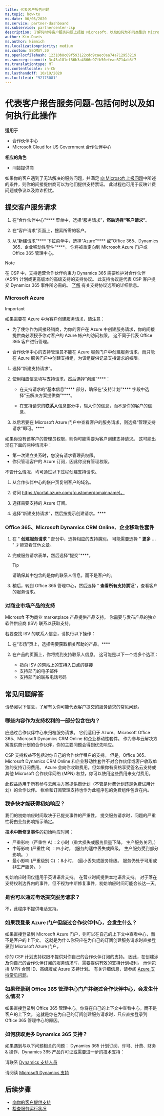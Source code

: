 ```yaml
---
title: 代表客户报告问题
ms.topic: how-to
ms.date: 06/05/2020
ms.service: partner-dashboard
ms.subservice: partnercenter-csp
description: 了解何时将客户服务问题上报给 Microsoft，以及如何为不同类型的 Microsoft 服务提交支持票证。
author: Kim-Davis
ms.author: kimnich
ms.localizationpriority: medium
ms.custom: SEOMAY.20
ms.openlocfilehash: 12310b8c89f593122cdd9caec0aa74a712953219
ms.sourcegitcommit: 3c45a181ef86b3a4866e97fb50efeae8714ab3f7
ms.translationtype: MT
ms.contentlocale: zh-CN
ms.lasthandoff: 10/19/2020
ms.locfileid: "92175081"
---
```

# <a name="report-a-service-problem-on-behalf-of-a-customer---including-when-and-how-to-do-so"></a>代表客户报告服务问题-包括何时以及如何执行此操作

**适用于**

- 合作伙伴中心
- Microsoft Cloud for US Government 合作伙伴中心

**相应的角色**

- 间接提供商

如果你的客户遇到了无法解决的服务问题，并满足 [向 Microsoft 上报问题](escalate-problems-to-microsoft.md)中所述的条件，则你的间接提供商可以为他们提供支持票证。 此过程也可用于反映计费问题或争议以及欺诈担忧。

## <a name="submit-a-service-request-for-a-customer"></a>提交客户服务请求

1. 在“合作伙伴中心”**** 菜单中，选择“服务请求”****，然后选择“客户请求”****。 

2. 在“客户请求”页面上，搜索所需的客户。

3. 从“新建请求”**** 下拉菜单中，选择“Azure”**** 或“Office 365、Dynamics 365、企业移动性套件”****。 你将被重定向到 Microsoft Azure 门户或 Office 365 管理中心。

>[!NOTE]
>在 CSP 中，支持运营合作伙伴约束力 Dynamics 365 需要维护对合作伙伴 (ASfP) 计划或更高版本的高级支持的支持协议。 此支持协议是代表 CSP 客户提交 Dynamics 365 事件所必需的。 [了解](https://partner.microsoft.com/support/partnersupport) 有关支持协议选项的详细信息。

### <a name="microsoft-azure"></a>Microsoft Azure

> [!IMPORTANT]
> 如果需要在 Azure 中为客户创建服务请求，请注意：
>
>- 为了使你作为间接经销商，为你的客户在 Azure 中创建服务请求，你的间接提供商必须授予你对客户的 Azure 帐户的访问权限。 这不同于代表 Office 365 客户进行管理。
>
>- 合作伙伴中心的支持管理员不能在 Azure 服务门户中创建服务请求，而只能在 Azure 服务门户中创建支持组，为该组提供记录支持请求的权限。

1. 选择“新建支持请求”。

2. 使用相应信息填写支持请求，然后选择“创建”****：

   - 在支持请求的“基本信息”**** 部分，确保在“支持计划”**** 字段中选择“云解决方案提供商”****。

   - 在支持请求的**联系人**信息部分中，输入你的信息，而不是你的客户的信息。

3. 以后若要在 Microsoft Azure 门户中查看客户的服务请求，则选择“管理支持请求”即可。****

如果你没有该客户的管理员权限，则你可能需要为客户创建支持请求。 这可能出现在下面的两种情况中：

- 第一次建立关系时，您没有请求管理员权限。
- 你只管理客户的 Azure 订阅，因此你没有管理权限。
 
不管什么情况，均可通过以下过程创建支持请求。 

1. 从合作伙伴中心的帐户页复制客户的域名。

2. 访问 https://portal.azure.com/[customerdomainname]。 

3. 选择需要支持的 Azure 订阅。

4. 选择“新建支持请求”，然后按提示创建请求。**** 

 
### <a name="office-365-microsoft-dynamics-crm-online-enterprise-mobility-suite"></a>Office 365、Microsoft Dynamics CRM Online、企业移动性套件

1. 在 " **创建服务请求** " 部分中，选择相应的支持类别。 可能需要选择 " **更多 ...** " 才能查看其他文章。

2. 完成服务请求表单，然后选择“提交”****。

   > [!TIP]
   > 请确保其中包含的是你的联系人信息，而不是客户的。

3. 稍后，转到 Office 365 管理中心，然后选择 " **查看所有支持票证**"，查看客户的服务请求。

### <a name="support-for-commercial-marketplace-products"></a>对商业市场产品的支持

Microsoft 不为商业 marketplace 产品提供产品支持。 你需要与发布产品的独立软件供应商 (ISV) 联系以获取支持。

若要查找 ISV 的联系人信息，请执行以下操作：

1.  在“市场”页上，选择需要获取相关帮助的产品。****

2.  在产品的页面上，你将找到支持联系人信息。 这可能是以下一个或多个选项：

    - 指向 ISV 的网站上的支持入口点的链接
    - 支持部门的电子邮件
    - 支持部门的联系电话号码

## <a name="faq"></a>常见问题解答

请参阅以下信息，了解有关你可能代表客户提交的服务请求的常见问题。 

### <a name="what-is-included-as-part-of-the-support-entitlement"></a>哪些内容作为支持权利的一部分包含在内？

应通过合作伙伴中心来归档服务请求。 它们适用于 Azure、Microsoft Office 365、Microsoft Dynamics CRM Online 和企业移动性套件。 作为参与云解决方案提供商计划的合作伙伴，你的主要问题会得到优先响应。

CSP 支持权益不包括对你自己的合作伙伴租户的支持。 但是，Office 365、Microsoft Dynamics CRM Online 和企业移动性套件不对合作伙伴或客户收取单独的支持订阅费用。 Azure 会向你收取费用，但如果你有资格享受签名云支持或其他 Microsoft 合作伙伴网络 (MPN) 权益，你可以使用这些费用来支付费用。

此权益适用于所有参与云解决方案提供商计划（不管是付费计划还是免费试用计划）的合作伙伴。 帐单和订阅管理支持也作为此程序包的免费组件包含在内。

### <a name="how-quickly-will-i-get-an-initial-response"></a>我多快才能获得初始响应？

我们的初始响应时间取决于已提交事件的严重性。 提交服务请求时，问题的严重性将由业务影响指示确定。

**技术中断修复事件**的初始响应时间：

- 严重影响（严重性 A）：2 小时（重大损失或服务质量下降。 生产服务关闭。）
- 中等影响 (严重性 B) ：四小时， (服务的适中丢失或降级。 生产服务受到部分影响。 ) 
- 最小影响 (严重级别 C) ：8小时， (最小丢失或服务降级。 服务仍处于可用或非生产服务。 ) 

初始响应时间仅适用于英语语言支持。 在营业时间提供本地语言支持。
对于落在支持权利边界内的事件，但不视为中断修复事件，初始响应时间可能会长达一天。

### <a name="can-i-submit-a-service-request-by-phone"></a>是否可以通过电话提交服务请求？

不，此程序不提供电话支持。

### <a name="what-happens-if-i-sign-into-the-azure-portal-and-bypass-partner-center"></a>如果我登录 Azure 门户但绕过合作伙伴中心，会发生什么？

如果直接登录到 Microsoft Azure 门户，则可以在自己的上下文中查看中心，而不是客户的上下文。 这就是为什么你只应在为自己的订阅创建服务请求时直接登录到 Microsoft Azure 门户。

你的 CSP 计划支持权限不提供对你自己的合作伙伴订阅的支持。 因此，在创建涉及你自己的合作伙伴订阅的服务请求时，需要提供有效的支持计划权利。 示例包括 MPN 合同 ID、高级版或 Azure 支持计划。 有关详细信息，请参阅 [Azure 支持常见问题](https://go.microsoft.com/fwlink/?LinkId=717532)。

### <a name="what-happens-if-i-sign-into-the-office-365-admin-center-portal-and-bypass-partner-center"></a>如果登录到 Office 365 管理中心门户并绕过合作伙伴中心，会发生什么情况？

如果直接登录到 Office 365 管理中心，你将在自己的上下文中查看中心，而不是客户的上下文。 这就是你在为自己的订阅创建服务请求时，只应直接登录到 Office 365 管理中心的原因。

### <a name="how-do-i-get-additional-dynamics-365-support"></a>如何获取更多 Dynamics 365 支持？

如果遇到与以下问题相关的问题： Dynamics 365 计划订阅、许可、计费、财务 & 操作、Dynamics 365 产品许可证或需要进一步的技术支持：
 
请联系 [Dynamics 支持人员](/dynamics365/customer-engagement/admin/contact-technical-support)

请阅读 [Microsoft Dynamics 支持](https://support.microsoft.com/help/4052881/faq-microsoft-dynamics-365-for-unified-operations-iur)

## <a name="next-steps"></a>后续步骤

- [向你的客户提供支持](customer-support.md)
- [检查服务运行状况](check-service-health.md)